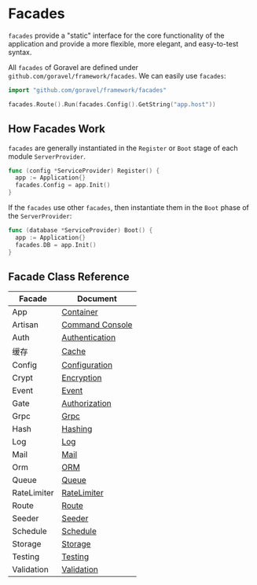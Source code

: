 # Facades

`facades` provide a "static" interface for the core functionality of the application and provide a more flexible, more
elegant, and easy-to-test syntax.

All `facades` of Goravel are defined under `github.com/goravel/framework/facades`. We can easily use `facades`:

```go
import "github.com/goravel/framework/facades"

facades.Route().Run(facades.Config().GetString("app.host"))
```

## How Facades Work

`facades` are generally instantiated in the `Register` or `Boot` stage of each module `ServerProvider`.

```go
func (config *ServiceProvider) Register() {
  app := Application{}
  facades.Config = app.Init()
}
```

If the `facades` use other `facades`, then instantiate them in the `Boot` phase of the `ServerProvider`:

```go
func (database *ServiceProvider) Boot() {
  app := Application{}
  facades.DB = app.Init()
}
```

## Facade Class Reference

| Facade      | Document                                     |
| ----------- | -------------------------------------------- |
| App         | [Container](../foundation/container)         |
| Artisan     | [Command Console](../advanced/artisan)       |
| Auth        | [Authentication](../security/authentication) |
| 缓存          | [Cache](../advanced/cache)                   |
| Config      | [Configuration](../quickstart/configuration) |
| Crypt       | [Encryption](../security/encryption)         |
| Event       | [Event](../advanced/events)                  |
| Gate        | [Authorization](../security/authorization)   |
| Grpc        | [Grpc](../basic/grpc)                        |
| Hash        | [Hashing](../security/hashing)               |
| Log         | [Log](../basic/logging)                      |
| Mail        | [Mail](../advanced/mail)                     |
| Orm         | [ORM](../orm/quickstart)                     |
| Queue       | [Queue](../advanced/queues)                  |
| RateLimiter | [RateLimiter](../basic/routing)              |
| Route       | [Route](../basic/routing)                    |
| Seeder      | [Seeder](../orm/seeding)                     |
| Schedule    | [Schedule](../advanced/schedule)             |
| Storage     | [Storage](../advanced/schedule)              |
| Testing     | [Testing](../testing/quickstart)             |
| Validation  | [Validation](../advanced/schedule)           |
